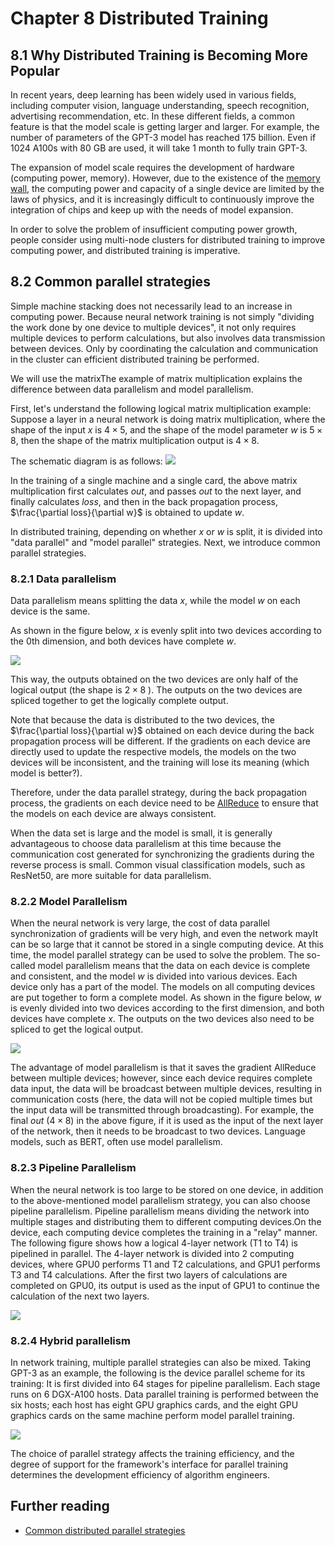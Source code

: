 # Chapter 8 Distributed Training

## 8.1 Why Distributed Training is Becoming More Popular

In recent years, deep learning has been widely used in various fields, including computer vision, language understanding, speech recognition, advertising recommendation, etc. In these different fields, a common feature is that the model scale is getting larger and larger. For example, the number of parameters of the GPT-3 model has reached 175 billion. Even if 1024 A100s with 80 GB are used, it will take 1 month to fully train GPT-3.

The expansion of model scale requires the development of hardware (computing power, memory). However, due to the existence of the [memory wall](https://oneflow.org/a/share/jishuboke/75.html), the computing power and capacity of a single device are limited by the laws of physics, and it is increasingly difficult to continuously improve the integration of chips and keep up with the needs of model expansion.

In order to solve the problem of insufficient computing power growth, people consider using multi-node clusters for distributed training to improve computing power, and distributed training is imperative.

## 8.2 Common parallel strategies

Simple machine stacking does not necessarily lead to an increase in computing power. Because neural network training is not simply "dividing the work done by one device to multiple devices", it not only requires multiple devices to perform calculations, but also involves data transmission between devices. Only by coordinating the calculation and communication in the cluster can efficient distributed training be performed.

We will use the matrixThe example of matrix multiplication explains the difference between data parallelism and model parallelism.

First, let's understand the following logical matrix multiplication example:
Suppose a layer in a neural network is doing matrix multiplication, where the shape of the input $x$ is $4\times5$, and the shape of the model parameter $w$ is $5\times8$, then the shape of the matrix multiplication output is $4\times8$.

The schematic diagram is as follows:
![](images/parallelism-1.png)

In the training of a single machine and a single card, the above matrix multiplication first calculates $out$, and passes $out$ to the next layer, and finally calculates $loss$, and then in the back propagation process, $\frac{\partial loss}{\partial w}$ is obtained to update $w$.

In distributed training, depending on whether $x$ or $w$ is split, it is divided into "data parallel" and "model parallel" strategies. Next, we introduce common parallel strategies.

### 8.2.1 Data parallelism
Data parallelism means splitting the data $x$, while the model $w$ on each device is the same.

As shown in the figure below, $x$ is evenly split into two devices according to the 0th dimension, and both devices have complete $w$.

![](images/parallelism-2.png)

This way, the outputs obtained on the two devices are only half of the logical output (the shape is $2\times8$ ). The outputs on the two devices are spliced ​​together to get the logically complete output.

Note that because the data is distributed to the two devices, the $\frac{\partial loss}{\partial w}$ obtained on each device during the back propagation process will be different. If the gradients on each device are directly used to update the respective models, the models on the two devices will be inconsistent, and the training will lose its meaning (which model is better?).

Therefore, under the data parallel strategy, during the back propagation process, the gradients on each device need to be [AllReduce](https://docs.nvidia.com/deeplearning/nccl/user-guide/docs/usage/collectives.html#allreduce) to ensure that the models on each device are always consistent.

When the data set is large and the model is small, it is generally advantageous to choose data parallelism at this time because the communication cost generated for synchronizing the gradients during the reverse process is small. Common visual classification models, such as ResNet50, are more suitable for data parallelism.

### 8.2.2 Model Parallelism

When the neural network is very large, the cost of data parallel synchronization of gradients will be very high, and even the network mayIt can be so large that it cannot be stored in a single computing device. At this time, the model parallel strategy can be used to solve the problem.
The so-called model parallelism means that the data on each device is complete and consistent, and the model $w$ is divided into various devices. Each device only has a part of the model. The models on all computing devices are put together to form a complete model.
As shown in the figure below, $w$ is evenly divided into two devices according to the first dimension, and both devices have complete $x$. The outputs on the two devices also need to be spliced ​​to get the logical output.

![](images/parallelism-3.png)

The advantage of model parallelism is that it saves the gradient AllReduce between multiple devices; however, since each device requires complete data input, the data will be broadcast between multiple devices, resulting in communication costs (here, the data will not be copied multiple times but the input data will be transmitted through broadcasting). For example, the final $out~(4\times8)$ in the above figure, if it is used as the input of the next layer of the network, then it needs to be broadcast to two devices.
Language models, such as BERT, often use model parallelism.

### 8.2.3 Pipeline Parallelism

When the neural network is too large to be stored on one device, in addition to the above-mentioned model parallelism strategy, you can also choose pipeline parallelism.
Pipeline parallelism means dividing the network into multiple stages and distributing them to different computing devices.On the device, each computing device completes the training in a "relay" manner.
The following figure shows how a logical 4-layer network (T1 to T4) is pipelined in parallel.
The 4-layer network is divided into 2 computing devices, where GPU0 performs T1 and T2 calculations, and GPU1 performs T3 and T4 calculations.
After the first two layers of calculations are completed on GPU0, its output is used as the input of GPU1 to continue the calculation of the next two layers.

![](images/parallelism-4.png)

### 8.2.4 Hybrid parallelism

In network training, multiple parallel strategies can also be mixed. Taking GPT-3 as an example, the following is the device parallel scheme for its training:
It is first divided into 64 stages for pipeline parallelism. Each stage runs on 6 DGX-A100 hosts. Data parallel training is performed between the six hosts; each host has eight GPU graphics cards, and the eight GPU graphics cards on the same machine perform model parallel training.

![](images/parallelism-5.png)

The choice of parallel strategy affects the training efficiency, and the degree of support for the framework's interface for parallel training determines the development efficiency of algorithm engineers.

## Further reading

- [Common distributed parallel strategies](https://docs.oneflow.org/master/parallelism/01_introduction.html)
